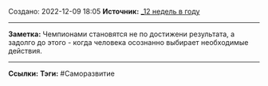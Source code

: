 Создано: 2022-12-09 18:05
**Источник:** [_12 недель в году](_12%20недель%20в%20году.md)
***
**Заметка:**  Чемпионами становятся не по достижени результата, а задолго до этого - когда человека осознанно выбирает необходимые действия.
***
**Ссылки:** 
**Тэги:** #Саморазвитие 